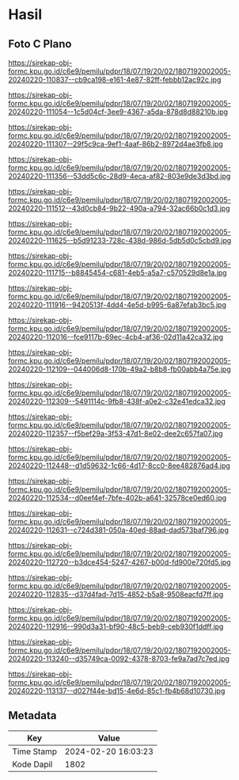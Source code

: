 # Hasil

## Foto C Plano

https://sirekap-obj-formc.kpu.go.id/c6e9/pemilu/pdpr/18/07/19/20/02/1807192002005-20240220-110837--cb9ca198-e161-4e87-82ff-febbb12ac92c.jpg

https://sirekap-obj-formc.kpu.go.id/c6e9/pemilu/pdpr/18/07/19/20/02/1807192002005-20240220-111054--1c5d04cf-3ee9-4367-a5da-878d8d88210b.jpg

https://sirekap-obj-formc.kpu.go.id/c6e9/pemilu/pdpr/18/07/19/20/02/1807192002005-20240220-111307--29f5c9ca-9ef1-4aaf-86b2-8972d4ae3fb8.jpg

https://sirekap-obj-formc.kpu.go.id/c6e9/pemilu/pdpr/18/07/19/20/02/1807192002005-20240220-111356--53dd5c6c-28d9-4eca-af82-803e9de3d3bd.jpg

https://sirekap-obj-formc.kpu.go.id/c6e9/pemilu/pdpr/18/07/19/20/02/1807192002005-20240220-111512--43d0cb84-9b22-490a-a794-32ac66b0c1d3.jpg

https://sirekap-obj-formc.kpu.go.id/c6e9/pemilu/pdpr/18/07/19/20/02/1807192002005-20240220-111625--b5d91233-728c-438d-986d-5db5d0c5cbd9.jpg

https://sirekap-obj-formc.kpu.go.id/c6e9/pemilu/pdpr/18/07/19/20/02/1807192002005-20240220-111715--b8845454-c681-4eb5-a5a7-c570529d8e1a.jpg

https://sirekap-obj-formc.kpu.go.id/c6e9/pemilu/pdpr/18/07/19/20/02/1807192002005-20240220-111916--9420513f-4dd4-4e5d-b995-6a87efab3bc5.jpg

https://sirekap-obj-formc.kpu.go.id/c6e9/pemilu/pdpr/18/07/19/20/02/1807192002005-20240220-112016--fce9117b-69ec-4cb4-af36-02d11a42ca32.jpg

https://sirekap-obj-formc.kpu.go.id/c6e9/pemilu/pdpr/18/07/19/20/02/1807192002005-20240220-112109--044006d8-170b-49a2-b8b8-fb00abb4a75e.jpg

https://sirekap-obj-formc.kpu.go.id/c6e9/pemilu/pdpr/18/07/19/20/02/1807192002005-20240220-112309--5491114c-9fb8-438f-a0e2-c32e41edca32.jpg

https://sirekap-obj-formc.kpu.go.id/c6e9/pemilu/pdpr/18/07/19/20/02/1807192002005-20240220-112357--f5bef29a-3f53-47d1-8e02-dee2c657fa07.jpg

https://sirekap-obj-formc.kpu.go.id/c6e9/pemilu/pdpr/18/07/19/20/02/1807192002005-20240220-112448--d1d59632-1c66-4d17-8cc0-8ee482876ad4.jpg

https://sirekap-obj-formc.kpu.go.id/c6e9/pemilu/pdpr/18/07/19/20/02/1807192002005-20240220-112534--d0eef4ef-7bfe-402b-a641-32578ce0ed60.jpg

https://sirekap-obj-formc.kpu.go.id/c6e9/pemilu/pdpr/18/07/19/20/02/1807192002005-20240220-112631--c724d381-050a-40ed-88ad-dad573baf796.jpg

https://sirekap-obj-formc.kpu.go.id/c6e9/pemilu/pdpr/18/07/19/20/02/1807192002005-20240220-112720--b3dce454-5247-4267-b00d-fd900e720fd5.jpg

https://sirekap-obj-formc.kpu.go.id/c6e9/pemilu/pdpr/18/07/19/20/02/1807192002005-20240220-112835--d37d4fad-7d15-4852-b5a8-9508eacfd7ff.jpg

https://sirekap-obj-formc.kpu.go.id/c6e9/pemilu/pdpr/18/07/19/20/02/1807192002005-20240220-112916--990d3a31-bf90-48c5-beb9-ceb930f1ddff.jpg

https://sirekap-obj-formc.kpu.go.id/c6e9/pemilu/pdpr/18/07/19/20/02/1807192002005-20240220-113240--d35749ca-0092-4378-8703-fe9a7ad7c7ed.jpg

https://sirekap-obj-formc.kpu.go.id/c6e9/pemilu/pdpr/18/07/19/20/02/1807192002005-20240220-113137--d027f44e-bd15-4e6d-85c1-fb4b68d10730.jpg


## Metadata

| Key        | Value               |
| ---------- | ------------------- |
| Time Stamp | 2024-02-20 16:03:23 |
| Kode Dapil | 1802                |



